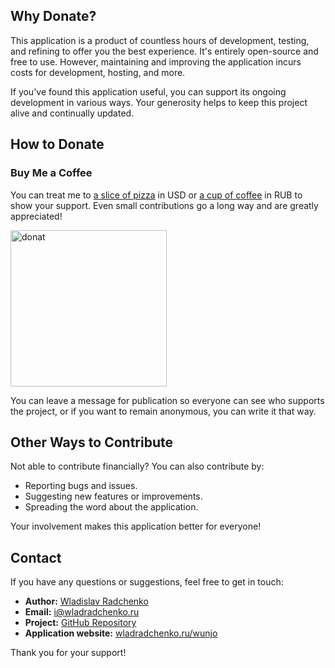 ## Why Donate?

This application is a product of countless hours of development, testing, and refining to offer you the best experience. It's entirely open-source and free to use. However, maintaining and improving the application incurs costs for development, hosting, and more.

If you've found this application useful, you can support its ongoing development in various ways. Your generosity helps to keep this project alive and continually updated.

## How to Donate

### Buy Me a Coffee

You can treat me to [a slice of pizza](https://www.buymeacoffee.com/wladradchenko) in USD or [a cup of coffee](https://wladradchenko.ru/donat) in RUB to show your support. Even small contributions go a long way and are greatly appreciated!

<img src="https://github.com/wladradchenko/wunjo.wladradchenko.ru/assets/56233697/acc80acd-0e39-4476-88db-0a10f2098e25" alt="donat" width="250" height="250">

You can leave a message for publication so everyone can see who supports the project, or if you want to remain anonymous, you can write it that way.

<!-- DONAT -->

## Other Ways to Contribute

Not able to contribute financially? You can also contribute by:

- Reporting bugs and issues.
- Suggesting new features or improvements.
- Spreading the word about the application.

Your involvement makes this application better for everyone!

<!-- CONTACT -->
## Contact

If you have any questions or suggestions, feel free to get in touch:

- **Author:** [Wladislav Radchenko](https://github.com/wladradchenko/)
- **Email:** [i@wladradchenko.ru](mailto:i@wladradchenko.ru)
- **Project:** [GitHub Repository](https://github.com/wladradchenko/wunjo.wladradchenko.ru)
- **Application website:** [wladradchenko.ru/wunjo](https://wladradchenko.ru/wunjo)

Thank you for your support!